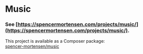 # Music

### See [https://spencermortensen.com/projects/music/](https://spencermortensen.com/projects/music/).

This project is available as a Composer package:   
[spencer-mortensen/music](https://packagist.org/packages/spencer-mortensen/music)
